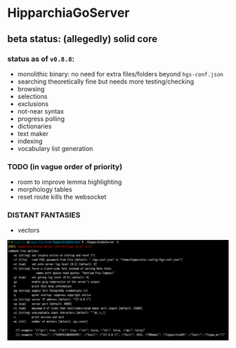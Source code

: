 # HipparchiaGoServer

## beta status: (allegedly) solid core

### status as of `v0.8.8`:

* monolithic binary: no need for extra files/folders beyond `hgs-conf.json`
* searching theoretically fine but needs more testing/checking
* browsing 
* selections 
* exclusions 
* not-near syntax
* progress polling 
* dictionaries
* text maker
* indexing
* vocabulary list generation

### TODO (in vague order of priority)

* room to improve lemma highlighting
* morphology tables
* reset route kills the websocket

### DISTANT FANTASIES
* vectors


![options](gitimg/hgscli.png)

